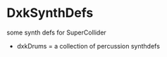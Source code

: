 # DxkSynthDefs
some synth defs for SuperCollider

- dxkDrums = a collection of percussion synthdefs
